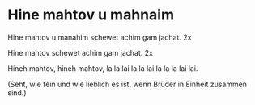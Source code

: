 # Hine mahtov u mahnaim

Hine mahtov u manahim schewet achim gam jachat. 2x

Hine mahtov schewet achim gam jachat. 2x

Hineh mahtov, hineh mahtov, la la lai la la lai la la la lai lai.

(Seht, wie fein und wie lieblich es ist, wenn Brüder in Einheit zusammen sind.)
